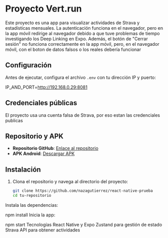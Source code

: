 # Proyecto Vert.run

Este proyecto es una app para visualizar actividades de Strava y estadísticas mensuales. La autenticación funciona en el navegador, pero en la app móvil redirige al navegador debido a que tuve problemas de tiempo investigando los Deep Linking en Expo. Además, el botón de "Cerrar sesión" no funciona correctamente en la app móvil, pero, en el navegador móvil, con el boton de datos falsos o los reales debería funcionar

## Configuración

Antes de ejecutar, configura el archivo `.env` con tu dirección IP y puerto:

IP_AND_PORT=http://192.168.0.29:8081

## Credenciales públicas

El proyecto usa una cuenta falsa de Strava, por eso estan las credenciales publicas

## Repositorio y APK

- **Repositorio GitHub**: [Enlace al repositorio](https://github.com/nazagutierrez/react-native-prueba)
- **APK Android**: [Descargar APK](https://link-a-tu-apk.com)

## Instalación

1. Clona el repositorio y navega al directorio del proyecto:
   ```bash
   git clone https://github.com/nazagutierrez/react-native-prueba
   cd tu-repositorio
Instala las dependencias:

npm install
Inicia la app:


npm start
Tecnologías
React Native y Expo
Zustand para gestión de estado
Strava API para obtener actividades
